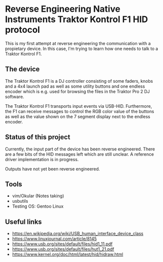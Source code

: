 # Reverse Engineering Native Instruments Traktor Kontrol F1 HID protocol

This is my first attempt at reverse engineering the communication with a propietary device.
In this case, I'm trying to learn how one needs to talk to a Traktor Kontrol F1.

## The device
The Traktor Kontrol F1 is a DJ controller consisting of some faders, knobs and
a 4x4 launch pad as well as some utility buttons and one endless encoder which
is e.g. used for browsing the files in the Traktor Pro 2 DJ software.

The Traktor Kontrol F1 transports input events via USB-HID.  Furthermore, the
F1 can receive messages to control the RGB color value of the buttons as well
as the value shown on the 7 segment display next to the endless encoder.

## Status of this project
Currently, the input part of the device has been reverse engineered.
There are a few bits of the HID messages left which are still unclear.
A reference driver implementation is in progress.

Outputs have not yet been reverse engineered.

## Tools
  * vim/Okular (Notes taking)
  * usbutils
  * Testing OS: Gentoo Linux

## Useful links
  * https://en.wikipedia.org/wiki/USB_human_interface_device_class
  * https://www.linuxjournal.com/article/8145
  * https://www.usb.org/sites/default/files/hid1_11.pdf
  * https://www.usb.org/sites/default/files/hut1_21.pdf
  * https://www.kernel.org/doc/html/latest/hid/hidraw.html
